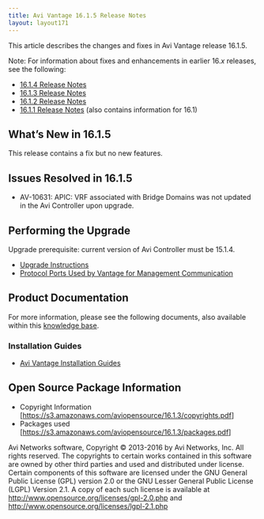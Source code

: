 ```yaml
---
title: Avi Vantage 16.1.5 Release Notes
layout: layout171
---
```

This article describes the changes and fixes in Avi Vantage release 16.1.5.

Note: For information about fixes and enhancements in earlier 16.*x* releases, see the following:

* <a href="/docs/17.1/avi-vantage-16-1-4-release-notes">16.1.4 Release Notes</a>
* <a href="/docs/17.1/avi-vantage-16-1-3-release-notes">16.1.3 Release Notes</a>
* <a href="/docs/17.1/avi-vantage-16-1-2-release-notes">16.1.2 Release Notes</a>
* <a href="/docs/17.1/avi-vantage-16-1-1-release-notes">16.1.1 Release Notes</a> (also contains information for 16.1) 

## What’s New in 16.1.5

This release contains a fix but no new features.

## Issues Resolved in 16.1.5

* AV-10631: APIC: VRF associated with Bridge Domains was not updated in the Avi Controller upon upgrade. 

## Performing the Upgrade

Upgrade prerequisite: current version of Avi Controller must be 15.1.4.

* <a href="/docs/17.1/upgrading-the-avi-vantage-software/">Upgrade Instructions</a>
* <a href="/docs/17.1/protocol-ports-used-by-avi-vantage-for-management-communication/">Protocol Ports Used by Vantage for Management Communication</a> 

## Product Documentation

For more information, please see the following documents, also available within this <a href="/docs/17.1/">knowledge base</a>.

### Installation Guides

* <a href="/docs/17.1/installation-guides/">Avi Vantage Installation Guides</a> 

## Open Source Package Information

* Copyright Information [<a href="https://s3.amazonaws.com/aviopensource/16.1.3/copyrights.pdf">https://s3.amazonaws.com/aviopensource/16.1.3/copyrights.pdf</a>]
* Packages used [<a href="https://s3.amazonaws.com/aviopensource/16.1.3/packages.pdf">https://s3.amazonaws.com/aviopensource/16.1.3/packages.pdf</a>] 

Avi Networks software, Copyright © 2013-2016 by Avi Networks, Inc. All rights reserved. The copyrights to certain works contained in this software are owned by other third parties and used and distributed under license. Certain components of this software are licensed under the GNU General Public License (GPL) version 2.0 or the GNU Lesser General Public License (LGPL) Version 2.1. A copy of each such license is available at <a href="http://www.opensource.org/licenses/gpl-2.0.php">http://www.opensource.org/licenses/gpl-2.0.php</a> and <a href="http://www.opensource.org/licenses/lgpl-2.1.php">http://www.opensource.org/licenses/lgpl-2.1.php</a>

